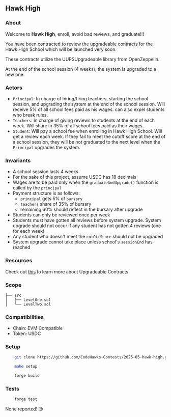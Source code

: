 ## Hawk High

[//]: # (contest-details-open)

### About 

Welcome to **Hawk High**, enroll, avoid bad reviews, and graduate!!!

You have been contracted to review the upgradeable contracts for the Hawk High School which will be launched very soon.

These contracts utilize the UUPSUpgradeable library from OpenZeppelin.

At the end of the school session (4 weeks), the system is upgraded to a new one.

### Actors

- `Principal`: In charge of hiring/firing teachers, starting the school session, and upgrading the system at the end of the school session. Will receive 5% of all school fees paid as his wages. can also expel students who break rules.
- `Teachers`: In charge of giving reviews to students at the end of each week. Will share in 35% of all school fees paid as their wages.
- `Student`: Will pay a school fee when enrolling in Hawk High School. Will get a review each week. If they fail to meet the cutoff score at the end of a school session, they will be not graduated to the next level when the `Principal` upgrades the system.

### Invariants

- A school session lasts 4 weeks
- For the sake of this project, assume USDC has 18 decimals
- Wages are to be paid only when the `graduateAndUpgrade()` function is called by the `principal`
- Payment structure is as follows:
  - `principal` gets 5% of `bursary`
  - `teachers` share of 35% of bursary
  - remaining 60% should reflect in the bursary after upgrade
- Students can only be reviewed once per week
- Students must have gotten all reviews before system upgrade. System upgrade should not occur if any student has not gotten 4 reviews (one for each week)
- Any student who doesn't meet the `cutOffScore` should not be upgraded
- System upgrade cannot take place unless school's `sessionEnd` has reached

### Resources

Check out [this](https://updraft.cyfrin.io/courses/advanced-foundry/upgradeable-smart-contracts/introduction-to-upgradeable-smart-contracts) to learn more about Upgradeable Contracts

[//]: # (contest-details-close)

[//]: # (scope-open)

### Scope

```
├── src
│   ├── LevelOne.sol
│   └── LevelTwo.sol
```

### Compatibilities

- Chain: EVM Compatible
- Token: USDC

[//]: # (scope-close)

[//]: # (getting-started-open)

### Setup

```bash
    git clone https://github.com/CodeHawks-Contests/2025-05-hawk-high.git
```

```bash
    make setup
```

```bash
    forge build
```

### Tests

```bash
    forge test
```
[//]: # (getting-started-close)

[//]: # (known-issues-open)

None reported! 😉

[//]: # (known-issues-close)
